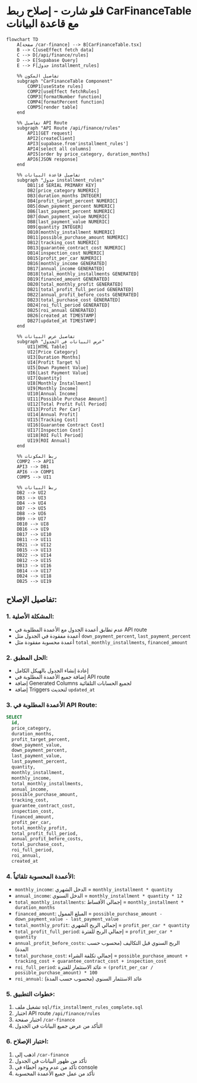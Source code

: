 # فلو شارت - إصلاح ربط CarFinanceTable مع قاعدة البيانات

```mermaid
flowchart TD
    A[صفحة /car-finance] --> B[CarFinanceTable.tsx]
    B --> C[useEffect fetch data]
    C --> D[/api/finance/rules]
    D --> E[Supabase Query]
    E --> F[جدول installment_rules]
    
    %% تفاصيل المكون
    subgraph "CarFinanceTable Component"
        COMP1[useState rules]
        COMP2[useEffect fetchRules]
        COMP3[formatNumber function]
        COMP4[formatPercent function]
        COMP5[render table]
    end
    
    %% تفاصيل API Route
    subgraph "API Route /api/finance/rules"
        API1[GET request]
        API2[createClient]
        API3[supabase.from'installment_rules']
        API4[select all columns]
        API5[order by price_category, duration_months]
        API6[JSON response]
    end
    
    %% تفاصيل قاعدة البيانات
    subgraph "جدول installment_rules"
        DB1[id SERIAL PRIMARY KEY]
        DB2[price_category NUMERIC]
        DB3[duration_months INTEGER]
        DB4[profit_target_percent NUMERIC]
        DB5[down_payment_percent NUMERIC]
        DB6[last_payment_percent NUMERIC]
        DB7[down_payment_value NUMERIC]
        DB8[last_payment_value NUMERIC]
        DB9[quantity INTEGER]
        DB10[monthly_installment NUMERIC]
        DB11[possible_purchase_amount NUMERIC]
        DB12[tracking_cost NUMERIC]
        DB13[guarantee_contract_cost NUMERIC]
        DB14[inspection_cost NUMERIC]
        DB15[profit_per_car NUMERIC]
        DB16[monthly_income GENERATED]
        DB17[annual_income GENERATED]
        DB18[total_monthly_installments GENERATED]
        DB19[financed_amount GENERATED]
        DB20[total_monthly_profit GENERATED]
        DB21[total_profit_full_period GENERATED]
        DB22[annual_profit_before_costs GENERATED]
        DB23[total_purchase_cost GENERATED]
        DB24[roi_full_period GENERATED]
        DB25[roi_annual GENERATED]
        DB26[created_at TIMESTAMP]
        DB27[updated_at TIMESTAMP]
    end
    
    %% تفاصيل عرض البيانات
    subgraph "عرض البيانات في الجدول"
        UI1[HTML Table]
        UI2[Price Category]
        UI3[Duration Months]
        UI4[Profit Target %]
        UI5[Down Payment Value]
        UI6[Last Payment Value]
        UI7[Quantity]
        UI8[Monthly Installment]
        UI9[Monthly Income]
        UI10[Annual Income]
        UI11[Possible Purchase Amount]
        UI12[Total Profit Full Period]
        UI13[Profit Per Car]
        UI14[Annual Profit]
        UI15[Tracking Cost]
        UI16[Guarantee Contract Cost]
        UI17[Inspection Cost]
        UI18[ROI Full Period]
        UI19[ROI Annual]
    end
    
    %% ربط المكونات
    COMP2 --> API1
    API3 --> DB1
    API6 --> COMP1
    COMP5 --> UI1
    
    %% ربط البيانات
    DB2 --> UI2
    DB3 --> UI3
    DB4 --> UI4
    DB7 --> UI5
    DB8 --> UI6
    DB9 --> UI7
    DB10 --> UI8
    DB16 --> UI9
    DB17 --> UI10
    DB11 --> UI11
    DB21 --> UI12
    DB15 --> UI13
    DB22 --> UI14
    DB12 --> UI15
    DB13 --> UI16
    DB14 --> UI17
    DB24 --> UI18
    DB25 --> UI19
```

## تفاصيل الإصلاح:

### **1. المشكلة الأصلية:**
- عدم تطابق أعمدة الجدول مع الأعمدة المطلوبة في API route
- أعمدة مفقودة في الجدول مثل `down_payment_percent`, `last_payment_percent`
- أعمدة محسوبة مفقودة مثل `total_monthly_installments`, `financed_amount`

### **2. الحل المطبق:**
- إعادة إنشاء الجدول بالهيكل الكامل
- إضافة جميع الأعمدة المطلوبة في API route
- إضافة Generated Columns لجميع الحسابات التلقائية
- إضافة Triggers لتحديث `updated_at`

### **3. الأعمدة المطلوبة في API Route:**
```sql
SELECT 
  id,
  price_category,
  duration_months,
  profit_target_percent,
  down_payment_value,
  down_payment_percent,
  last_payment_value,
  last_payment_percent,
  quantity,
  monthly_installment,
  monthly_income,
  total_monthly_installments,
  annual_income,
  possible_purchase_amount,
  tracking_cost,
  guarantee_contract_cost,
  inspection_cost,
  financed_amount,
  profit_per_car,
  total_monthly_profit,
  total_profit_full_period,
  annual_profit_before_costs,
  total_purchase_cost,
  roi_full_period,
  roi_annual,
  created_at
```

### **4. الأعمدة المحسوبة تلقائياً:**
- `monthly_income`: الدخل الشهري = `monthly_installment * quantity`
- `annual_income`: الدخل السنوي = `monthly_installment * quantity * 12`
- `total_monthly_installments`: إجمالي الأقساط = `monthly_installment * duration_months`
- `financed_amount`: المبلغ الممول = `possible_purchase_amount - down_payment_value - last_payment_value`
- `total_monthly_profit`: إجمالي الربح الشهري = `profit_per_car * quantity`
- `total_profit_full_period`: إجمالي الربح للفترة = `profit_per_car * quantity`
- `annual_profit_before_costs`: الربح السنوي قبل التكاليف (محسوب حسب المدة)
- `total_purchase_cost`: إجمالي تكلفة الشراء = `possible_purchase_amount + tracking_cost + guarantee_contract_cost + inspection_cost`
- `roi_full_period`: عائد الاستثمار للفترة = `(profit_per_car / possible_purchase_amount) * 100`
- `roi_annual`: عائد الاستثمار السنوي (محسوب حسب المدة)

### **5. خطوات التطبيق:**
1. تشغيل ملف `sql/fix_installment_rules_complete.sql`
2. اختبار API route `/api/finance/rules`
3. اختبار صفحة `/car-finance`
4. التأكد من عرض جميع البيانات في الجدول

### **6. اختبار الإصلاح:**
1. اذهب إلى `/car-finance`
2. تأكد من ظهور البيانات في الجدول
3. تأكد من عدم وجود أخطاء في console
4. تأكد من عمل جميع الأعمدة المحسوبة 